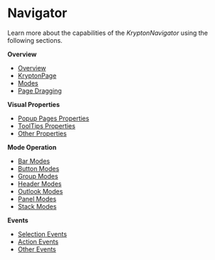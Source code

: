 # Navigator

Learn more about the capabilities of the *KryptonNavigator* using the following
sections.  
  
**Overview**  
* [Overview](Navigator%20Overview.md)
* [KryptonPage](Navigator%20KryptonPage.md)
* [Modes](Navigator%20Modes.md)
* [Page Dragging](Navigator Page%20Dragging.md)

**Visual Properties**  
* [Popup Pages Properties](Navigator PopupPages%20Properties.md)
* [ToolTips Properties](Navigator Tooltips%20Properties.md)
* [Other Properties](Navigator Other%20Properties.md)

**Mode Operation**  
* [Bar Modes](Navigator Bar%20Modes.md)
* [Button Modes](Navigator%20Button%20Modes.md)
* [Group Modes](Navigator%20Group%20Modes.md)
* [Header Modes](Navigator%20Header%20Modes.md)
* [Outlook Modes](Navigator Outlook%20Modes.md)
* [Panel Modes](Navigator%20Panel%20Modes.md)
* [Stack Modes](Navigator Stack%20Modes.md)

**Events**  
* [Selection Events](Navigator Selection%20Events.md)
* [Action Events](Navigator Action%20Events.md)
* [Other Events](Navigator Other%20Events.md)